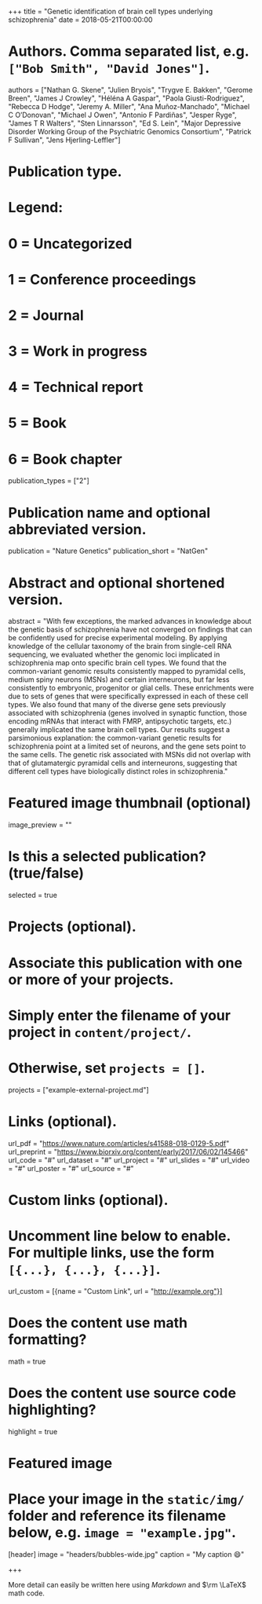 +++
title = "Genetic identification of brain cell types underlying schizophrenia"
date = 2018-05-21T00:00:00

# Authors. Comma separated list, e.g. `["Bob Smith", "David Jones"]`.
authors = ["Nathan G. Skene", "Julien Bryois", "Trygve E. Bakken", "Gerome Breen", "James J Crowley", "Héléna A Gaspar", "Paola Giusti-Rodriguez", "Rebecca D Hodge", "Jeremy A. Miller", "Ana Muñoz-Manchado", "Michael C O’Donovan", "Michael J Owen", "Antonio F Pardiñas", "Jesper Ryge", "James T R Walters", "Sten Linnarsson", "Ed S. Lein", "Major Depressive Disorder Working Group of the Psychiatric Genomics Consortium", "Patrick F Sullivan", "Jens Hjerling-Leffler"]

# Publication type.
# Legend:
# 0 = Uncategorized
# 1 = Conference proceedings
# 2 = Journal
# 3 = Work in progress
# 4 = Technical report
# 5 = Book
# 6 = Book chapter
publication_types = ["2"]

# Publication name and optional abbreviated version.
publication = "Nature Genetics"
publication_short = "NatGen"

# Abstract and optional shortened version.
abstract = "With few exceptions, the marked advances in knowledge about the genetic basis of schizophrenia have not converged on findings that can be confidently used for precise experimental modeling. By applying knowledge of the cellular taxonomy of the brain from single-cell RNA sequencing, we evaluated whether the genomic loci implicated in schizophrenia map onto specific brain cell types. We found that the common-variant genomic results consistently mapped to pyramidal cells, medium spiny neurons (MSNs) and certain interneurons, but far less consistently to embryonic, progenitor or glial cells. These enrichments were due to sets of genes that were specifically expressed in each of these cell types. We also found that many of the diverse gene sets previously associated with schizophrenia (genes involved in synaptic function, those encoding mRNAs that interact with FMRP, antipsychotic targets, etc.) generally implicated the same brain cell types. Our results suggest a parsimonious explanation: the common-variant genetic results for schizophrenia point at a limited set of neurons, and the gene sets point to the same cells. The genetic risk associated with MSNs did not overlap with that of glutamatergic pyramidal cells and interneurons, suggesting that different cell types have biologically distinct roles in schizophrenia."

# Featured image thumbnail (optional)
image_preview = ""

# Is this a selected publication? (true/false)
selected = true

# Projects (optional).
#   Associate this publication with one or more of your projects.
#   Simply enter the filename of your project in `content/project/`.
#   Otherwise, set `projects = []`.
projects = ["example-external-project.md"]

# Links (optional).
url_pdf = "https://www.nature.com/articles/s41588-018-0129-5.pdf"
url_preprint = "https://www.biorxiv.org/content/early/2017/06/02/145466"
url_code = "#"
url_dataset = "#"
url_project = "#"
url_slides = "#"
url_video = "#"
url_poster = "#"
url_source = "#"

# Custom links (optional).
#   Uncomment line below to enable. For multiple links, use the form `[{...}, {...}, {...}]`.
url_custom = [{name = "Custom Link", url = "http://example.org"}]

# Does the content use math formatting?
math = true

# Does the content use source code highlighting?
highlight = true

# Featured image
# Place your image in the `static/img/` folder and reference its filename below, e.g. `image = "example.jpg"`.
[header]
image = "headers/bubbles-wide.jpg"
caption = "My caption :smile:"

+++

More detail can easily be written here using *Markdown* and $\rm \LaTeX$ math code.
